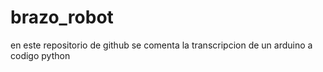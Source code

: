 # brazo_robot
 en este repositorio de github se comenta la transcripcion de un arduino a codigo python
